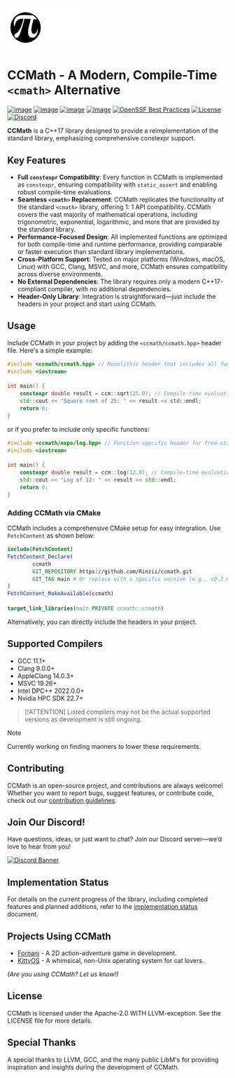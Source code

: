 <img src="docs/resources/ccmath_logo_white.png" style="width: 35%;" alt="CCMath Logo">

# CCMath - A Modern, Compile-Time `<cmath>` Alternative

[![image](https://github.com/Rinzii/ccmath/workflows/ci-windows/badge.svg)](https://github.com/Rinzii/ccmath/actions?query=workflow%3Aci-windows)
[![image](https://github.com/Rinzii/ccmath/workflows/ci-linux/badge.svg)](https://github.com/Rinzii/ccmath/actions?query=workflow%3Aci-linux)
[![image](https://github.com/Rinzii/ccmath/workflows/ci-macos/badge.svg)](https://github.com/Rinzii/ccmath/actions?query=workflow%3Aci-macos)
[![image](https://api.securityscorecards.dev/projects/github.com/Rinzii/ccmath/badge)](https://securityscorecards.dev/viewer/?uri=github.com/Rinzii/ccmath)
[![OpenSSF Best Practices](https://www.bestpractices.dev/projects/9402/badge)](https://www.bestpractices.dev/projects/9402)
[![License](https://img.shields.io/badge/License-Apache%202.0%20WITH%20LLVM--exception-blue.svg)](
https://opensource.org/licenses/Apache-2.0)
[![Discord](https://img.shields.io/discord/1286067628456284244?label=Discord)](https://discord.gg/p3mVxAbdmc)

**CCMath** is a C++17 library designed to provide a reimplementation of the standard <cmath> library, emphasizing
comprehensive constexpr support.

## Key Features

- **Full `constexpr` Compatibility**: Every function in CCMath is implemented as `constexpr`, ensuring compatibility
  with `static_assert` and enabling robust compile-time evaluations.
- **Seamless `<cmath>` Replacement**: CCMath replicates the functionality of the standard `<cmath>` library, offering 1:
  1 API compatibility. CCMath covers the vast majority of mathematical operations, including trigonometric, exponential,
  logarithmic, and more that are provided by the standard library.
- **Performance-Focused Design**: All implemented functions are optimized for both compile-time and runtime performance,
  providing
  comparable or faster execution than standard library implementations.
- **Cross-Platform Support**: Tested on major platforms (Windows, macOS, Linux) with GCC, Clang, MSVC, and more, CCMath
  ensures compatibility across diverse environments.
- **No External Dependencies**: The library requires only a modern C++17-compliant compiler, with no additional
  dependencies.
- **Header-Only Library**: Integration is straightforward—just include the headers in your project and start using
  CCMath.

## Usage

Include CCMath in your project by adding the `<ccmath/ccmath.hpp>` header file. Here's a simple example:

```cpp
#include <ccmath/ccmath.hpp> // Monolithic header that includes all functions like <cmath>
#include <iostream>

int main() {
    constexpr double result = ccm::sqrt(25.0); // Compile-time evaluation
    std::cout << "Square root of 25: " << result << std::endl;
    return 0;
}
```

or if you prefer to include only specific functions:

```cpp
#include <ccmath/expo/log.hpp> // Function-specific header for free-standing functions
#include <iostream>

int main() {
    constexpr double result = ccm::log(12.0); // Compile-time evaluation
    std::cout << "Log of 12: " << result << std::endl;
    return 0;
}
```

### Adding CCMath via CMake

CCMath includes a comprehensive CMake setup for easy integration. Use `FetchContent` as shown below:

```cmake
include(FetchContent)
FetchContent_Declare(
        ccmath
        GIT_REPOSITORY https://github.com/Rinzii/ccmath.git
        GIT_TAG main # Or replace with a specific version (e.g., v0.2.0)
)
FetchContent_MakeAvailable(ccmath)

target_link_libraries(main PRIVATE ccmath::ccmath)
```

Alternatively, you can directly include the headers in your project.

## Supported Compilers

- GCC 11.1+
- Clang 9.0.0+
- AppleClang 14.0.3+
- MSVC 19.26+
- Intel DPC++ 2022.0.0+
- Nvidia HPC SDK 22.7+

> [!ATTENTION]
> Listed compilers may not be the actual supported versions as development is still ongoing.

> [!NOTE]
> Currently working on finding manners to lower these requirements.

## Contributing

CCMath is an open-source project, and contributions are always welcome! Whether you want to report bugs, suggest
features, or contribute code, check out our [contribution guidelines](CONTRIBUTING.md).

## Join Our Discord!

Have questions, ideas, or just want to chat? Join our Discord server—we’d love to hear from you!

[![Discord Banner](https://discord.com/api/guilds/1286067628456284244/widget.png?style=banner2)](https://discord.gg/p3mVxAbdmc)

## Implementation Status

For details on the current progress of the library, including completed features and planned additions, refer to
the [implementation status](docs/STATUS.md) document.

## Projects Using CCMath

- [Fornani](https://github.com/swagween/fornani) - A 2D action-adventure game in development.
- [KittyOS](https://github.com/kitty-os/kitty-os/) - A whimsical, non-Unix operating system for cat lovers.

_(Are you using CCMath? Let us know!)_

## License

CCMath is licensed under the Apache-2.0 WITH LLVM-exception. See the LICENSE file for more details.

## Special Thanks

A special thanks to LLVM, GCC, and the many public LibM's for providing inspiration and insights during the development
of CCMath.
